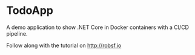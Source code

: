 # TodoApp
A demo application to show .NET Core in Docker containers with a CI/CD pipeline.

Follow along with the tutorial on http://robsf.io

